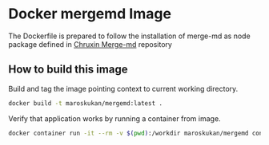 # Docker mergemd Image

The Dockerfile is prepared to follow the installation of merge-md as node package defined in [Chruxin Merge-md](https://github.com/chruxin/merge-md) repository

## How to build this image

Build and tag the image pointing context to current working directory. 

```bash
docker build -t maroskukan/mergemd:latest .
```

Verify that application works by running a container from image.

```bash
docker container run -it --rm -v $(pwd):/workdir maroskukan/mergemd content
```
